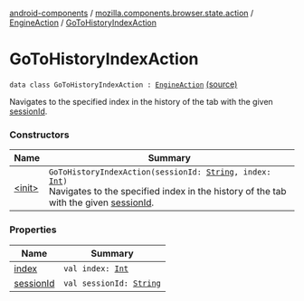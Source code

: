 [android-components](../../../index.md) / [mozilla.components.browser.state.action](../../index.md) / [EngineAction](../index.md) / [GoToHistoryIndexAction](./index.md)

# GoToHistoryIndexAction

`data class GoToHistoryIndexAction : `[`EngineAction`](../index.md) [(source)](https://github.com/mozilla-mobile/android-components/blob/master/components/browser/state/src/main/java/mozilla/components/browser/state/action/BrowserAction.kt#L492)

Navigates to the specified index in the history of the tab with the given [sessionId](session-id.md).

### Constructors

| Name | Summary |
|---|---|
| [&lt;init&gt;](-init-.md) | `GoToHistoryIndexAction(sessionId: `[`String`](https://kotlinlang.org/api/latest/jvm/stdlib/kotlin/-string/index.html)`, index: `[`Int`](https://kotlinlang.org/api/latest/jvm/stdlib/kotlin/-int/index.html)`)`<br>Navigates to the specified index in the history of the tab with the given [sessionId](session-id.md). |

### Properties

| Name | Summary |
|---|---|
| [index](--index--.md) | `val index: `[`Int`](https://kotlinlang.org/api/latest/jvm/stdlib/kotlin/-int/index.html) |
| [sessionId](session-id.md) | `val sessionId: `[`String`](https://kotlinlang.org/api/latest/jvm/stdlib/kotlin/-string/index.html) |
